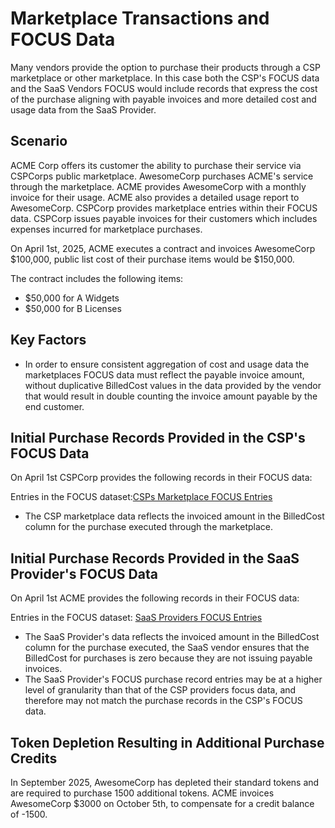 # Marketplace Transactions and FOCUS Data

Many vendors provide the option to purchase their products through a CSP marketplace or other marketplace. In this case both the CSP's FOCUS data and the SaaS Vendors FOCUS would include records that express the cost of the purchase aligning with payable invoices and more detailed cost and usage data from the SaaS Provider.

## Scenario

ACME Corp offers its customer the ability to purchase their service via CSPCorps public marketplace. AwesomeCorp purchases ACME's service through the marketplace. ACME provides AwesomeCorp with a monthly invoice for their usage. ACME also provides a detailed usage report to AwesomeCorp. CSPCorp provides marketplace entries within their FOCUS data. CSPCorp issues payable invoices for their customers which includes expenses incurred for marketplace purchases.

On April 1st, 2025, ACME executes a contract  and invoices AwesomeCorp $100,000, public list cost of their purchase items would be $150,000.

The contract includes the following items:

* $50,000 for A Widgets
* $50,000 for B Licenses

## Key Factors

* In order to ensure consistent aggregation of cost and usage data the marketplaces FOCUS data must reflect the payable invoice amount, without duplicative BilledCost values in the data provided by the vendor that would result in double counting the invoice amount payable by the end customer.

## Initial Purchase Records Provided in the CSP's FOCUS Data

On April 1st CSPCorp provides the following records in their FOCUS data:

Entries in the FOCUS dataset:[CSPs Marketplace FOCUS Entries](https://docs.google.com/spreadsheets/d/1kQTDK3Sk9BnNcn6Ovyaa37T1aMaXfHaDahsuk1Notn4/edit?gid=1092393377#gid=1092393377)

* The CSP marketplace data reflects the invoiced amount in the BilledCost column for the purchase executed through the marketplace.

## Initial Purchase Records Provided in the SaaS Provider's FOCUS Data

On April 1st ACME provides the following records in their FOCUS data:

Entries in the FOCUS dataset: [SaaS Providers FOCUS Entries](https://docs.google.com/spreadsheets/d/1kQTDK3Sk9BnNcn6Ovyaa37T1aMaXfHaDahsuk1Notn4/edit?gid=1092393377#gid=1092393377)

* The SaaS Provider's data reflects the invoiced amount in the BilledCost column for the purchase executed, the SaaS vendor ensures that the BilledCost for purchases is zero because they are not issuing payable invoices.
* The SaaS Provider's FOCUS purchase record entries may be at a higher level of granularity than that of the CSP providers focus data, and therefore may not match the purchase records in the CSP's FOCUS data.

## Token Depletion Resulting in Additional Purchase Credits

In September 2025, AwesomeCorp has depleted their standard tokens and are required to purchase 1500 additional tokens. ACME invoices AwesomeCorp $3000 on October 5th, to compensate for a credit balance of -1500.
